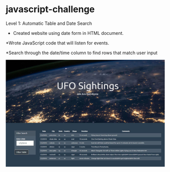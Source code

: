 # javascript-challenge

Level 1: Automatic Table and Date Search 

* Created website using date form in HTML document.

*Wrote JavaScript code that will listen for events. 

*Search through the date/time column to find rows that match user input

![sightings](UFO-level-1/StarterCode/static/images/sightings.png)
